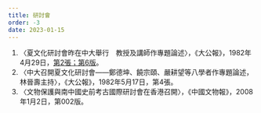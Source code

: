 ```yaml
---
title: 研討會
order: -3
date: 2023-01-15
---
```

<adsense></adsense>

1. 〈夏文化研討會昨在中大舉行　教授及講師作專題論述〉，《大公報》，1982年4月29日，[第2張；第6版](https://mmis.hkpl.gov.hk/coverpage/-/coverpage/view?_coverpage_WAR_mmisportalportlet_hsf=夏文化研討會&_coverpage_WAR_mmisportalportlet_actual_q=%28%20verbatim_dc.collection%3A%28%22Old%5C%20HK%5C%20Newspapers%22%29%20%29%20AND+%28%20%28%20allTermsMandatory%3A%28true%29%20OR+all_dc.title%3A%28夏文化研討會%29%20OR+all_dc.creator%3A%28夏文化研討會%29%20OR+all_dc.contributor%3A%28夏文化研討會%29%20OR+all_dc.subject%3A%28夏文化研討會%29%20OR+fulltext%3A%28夏文化研討會%29%20OR+all_dc.description%3A%28夏文化研討會%29%20%29%20%29&_coverpage_WAR_mmisportalportlet_sort_field=score&p_r_p_-1078056564_c=QF757YsWv59H%2FuxqfBwEJMQ8UribarfT&_coverpage_WAR_mmisportalportlet_o=0&_coverpage_WAR_mmisportalportlet_sort_order=desc)。
2. 〈中大召開夏文化研討會——鄭德坤、饒宗頤、嚴耕望等八學者作專題論述，林晉壽主持〉，《大公報》，1982年5月17日，第4張。
3. 〈文物保護與南中國史前考古國際研討會在香港召開〉，《中國文物報》，2008年1月2日，第002版。